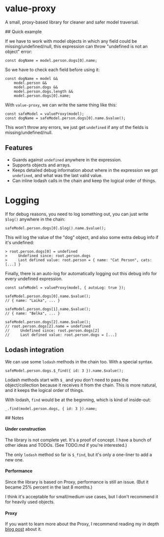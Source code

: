 # value-proxy

A small, proxy-based library for cleaner and safer model traversal.

## Quick example

If we have to work with model objects in which any field could be missing/undefined/null, this expression can throw "undefined is not an object" error:

    const dogName = model.person.dogs[0].name;
    
So we have to check each field before using it:

    const dogName = model &&
        model.person && 
        model.person.dogs && 
        model.person.dogs.length && 
        model.person.dogs[0].name;

With `value-proxy`, we can write the same thing like this:

    const safeModel = valueProxy(model);
    const dogName = safeModel.person.dogs[0].name.$value();
    
This won't throw any errors, we just get `undefined` if any of the fields is missing/undefined/null.


## Features

* Guards against `undefined` anywhere in the expression.
* Supports objects and arrays.
* Keeps detailed debug information about where in the expression we got `undefined`, and what was the last valid value.
* Can inline lodash calls in the chain and keep the logical order of things.


# Logging

If for debug reasons, you need to log something out, you can just write `$log()` anywhere in the chain:

    safeModel.person.dogs[0].$log().name.$value();

This will log the value of the "dog" object, and also some extra debug info if it's undefined:

    > root.person.dogs[0] = undefined
    >     Undefined since: root.person.dogs
    >     Last defined value: root.person = { name: "Cat Person", cats: [...] }


Finally, there is an auto-log for automatically logging out this debug info for every undefined expression.

    const safeModel = valueProxy(model, { autoLog: true });
    
    safeModel.person.dogs[0].name.$value();
    // { name: "Laika", ... }
    
    safeModel.person.dogs[1].name.$value();
    // { name: "Belka", ... }
    
    safeModel.person.dogs[2].name.$value();
    // root.person.dogs[2].name = undefined
    //     Undefined since: root.person.dogs[2]
    //     Last defined value: root.person.dogs = [...]


## Lodash integration

We can use some `lodash` methods in the chain too. With a special syntax.

    safeModel.person.dogs.$_find({ id: 3 }).name.$value();
    
Lodash methods start with `$_` and you don't need to pass the object/collection because it receives it from the chain. This is more natural, and it keeps the logical order of things. 

With lodash, `find` would be at the beginning, which is kind of inside-out:

    _.find(model.person.dogs, { id: 3 }).name;


## Notes

#### Under construction

The library is not complete yet. It's a proof of concept. I have a bunch of other ideas and TODOs. (See TODO.md if you're interested.)

The only `lodash` method so far is `$_find`, but it's only a one-liner to add a new one.

#### Performance

Since the library is based on Proxy, performance is still an issue. (But it became 25% percent in the last 8 months.)

I think it's acceptable for small/medium use cases, but I don't recommend it for heavily used objects.

#### Proxy

If you want to learn more about the Proxy, I recommend reading my in depth [blog post](http://dealwithjs.io/es6-features-10-use-cases-for-proxy/) about it.